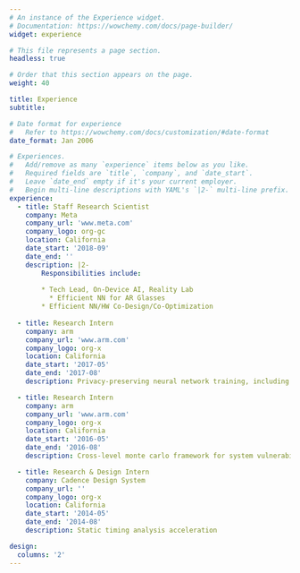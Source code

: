 ```yaml
---
# An instance of the Experience widget.
# Documentation: https://wowchemy.com/docs/page-builder/
widget: experience

# This file represents a page section.
headless: true

# Order that this section appears on the page.
weight: 40

title: Experience
subtitle:

# Date format for experience
#   Refer to https://wowchemy.com/docs/customization/#date-format
date_format: Jan 2006

# Experiences.
#   Add/remove as many `experience` items below as you like.
#   Required fields are `title`, `company`, and `date_start`.
#   Leave `date_end` empty if it's your current employer.
#   Begin multi-line descriptions with YAML's `|2-` multi-line prefix.
experience:
  - title: Staff Research Scientist
    company: Meta
    company_url: 'www.meta.com'
    company_logo: org-gc
    location: California
    date_start: '2018-09'
    date_end: ''
    description: |2-
        Responsibilities include:
        
        * Tech Lead, On-Device AI, Reality Lab
	      * Efficient NN for AR Glasses
        * Efficient NN/HW Co-Design/Co-Optimization
        
  - title: Research Intern
    company: arm
    company_url: 'www.arm.com'
    company_logo: org-x
    location: California
    date_start: '2017-05'
    date_end: '2017-08'
    description: Privacy-preserving neural network training, including federated learning with non-IID data and PrivyNet with split network architectures

  - title: Research Intern
    company: arm
    company_url: 'www.arm.com'
    company_logo: org-x
    location: California
    date_start: '2016-05'
    date_end: '2016-08'
    description: Cross-level monte carlo framework for system vulnerability evaluation against fault attack

  - title: Research & Design Intern 
    company: Cadence Design System
    company_url: ''
    company_logo: org-x
    location: California
    date_start: '2014-05'
    date_end: '2014-08'
    description: Static timing analysis acceleration

design:
  columns: '2'
---
```

